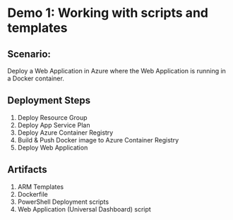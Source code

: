 # Demo 1: Working with scripts and templates

## Scenario:
Deploy a Web Application in Azure where the Web Application is running in a Docker container.

## Deployment Steps
1. Deploy Resource Group
2. Deploy App Service Plan
3. Deploy Azure Container Registry
4. Build & Push Docker image to Azure Container Registry
5. Deploy Web Application

## Artifacts
1. ARM Templates
2. Dockerfile
3. PowerShell Deployment scripts
4. Web Application (Universal Dashboard) script